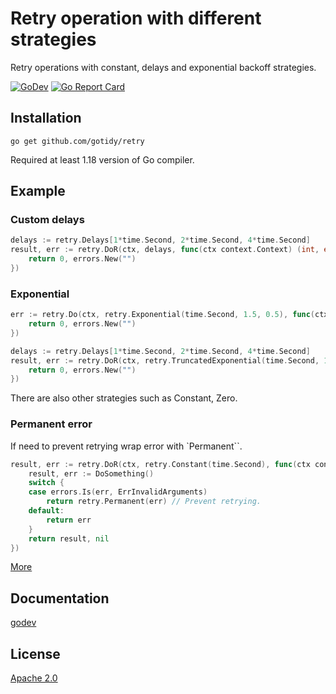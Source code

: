 # Retry operation with different strategies

Retry operations with constant, delays and exponential backoff strategies.

[![GoDev](https://img.shields.io/static/v1?label=godev&message=reference&color=00add8)][godev] [![Go Report Card](https://goreportcard.com/badge/github.com/gotidy/retry)][goreport]

[godev]: https://pkg.go.dev/github.com/gotidy/retry
[goreport]: https://goreportcard.com/report/github.com/gotidy/retry

## Installation

`go get github.com/gotidy/retry`

Required at least 1.18 version of Go compiler.

## Example

### Custom delays

```go
delays := retry.Delays[1*time.Second, 2*time.Second, 4*time.Second]
result, err := retry.DoR(ctx, delays, func(ctx context.Context) (int, error) {
    return 0, errors.New("")
})
```

### Exponential

```go
err := retry.Do(ctx, retry.Exponential(time.Second, 1.5, 0.5), func(ctx context.Context) (int, error) {
    return 0, errors.New("")
})
```

```go
delays := retry.Delays[1*time.Second, 2*time.Second, 4*time.Second]
result, err := retry.DoR(ctx, retry.TruncatedExponential(time.Second, 1.5, 0, 10*time.Second), func(ctx context.Context) (int, error) {
    return 0, errors.New("")
})
```

There are also other strategies such as Constant, Zero.

### Permanent error

If need to prevent retrying wrap error with `Permanent``.

```go
result, err := retry.DoR(ctx, retry.Constant(time.Second), func(ctx context.Context) (int, error) {
    result, err := DoSomething()
    switch {
    case errors.Is(err, ErrInvalidArguments)  
        return retry.Permanent(err) // Prevent retrying.  
    default:
        return err
    }
    return result, nil
})
```

[More](/examples_test.go)

## Documentation

[godev]

## License

[Apache 2.0](LICENSE)
